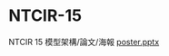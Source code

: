 # NTCIR-15
NTCIR 15 模型架構/論文/海報
[poster.pptx](https://github.com/daidaidarwa/NTCIR-15/files/10531827/poster.pptx)
